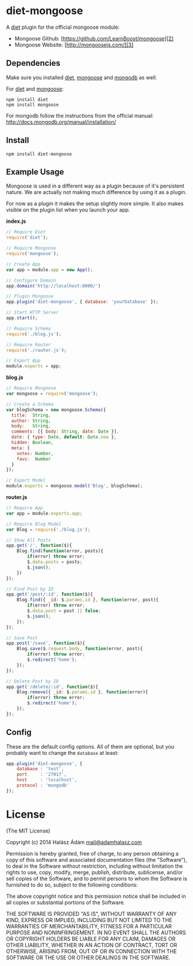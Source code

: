# **diet-mongoose**
A [diet][1] plugin for the official mongoose module:

- Mongoose Github: [https://github.com/LearnBoost/mongoose][2]
- Mongoose Website: [http://mongoosejs.com/][3]

## **Dependencies**
Make sure you installed [diet][4], [mongoose][6] and [mongodb][5] as well. 

For [diet][4] and [mongoose][3]:
```
npm install diet
npm install mongoose
```
For mongodb follow the instructions from the official manual: http://docs.mongodb.org/manual/installation/


## **Install**
```
npm install diet-mongoose
```

## **Example Usage**
Mongoose is used in a different way as a plugin because of it's persistent nature. We are actually not making much difference by using it as a plugin. 

For now as a plugin it makes the setup slightly more simple. It also makes visible on the plugin list when you launch your app.

**index.js**
```js
// Require Diet
require('diet');

// Require Mongoose
require('mongoose');

// Create App
var app = module.app = new App();

// Configure Domain
app.domain('http://localhost:8000/')

// Plugin Mongoose
app.plugin('diet-mongoose', { database: 'yourDatabase' });

// Start HTTP Server
app.start();

// Require Schema
require('./blog.js');

// Require Router
require('./router.js');

// Export App
module.exports = app;
```
**blog.js**
```js
// Require Mongoose
var mongoose = require('mongoose');

// Create a Schema
var blogSchema = new mongoose.Schema({
  title:  String,
  author: String,
  body:   String,
  comments: [{ body: String, date: Date }],
  date: { type: Date, default: Date.now },
  hidden: Boolean,
  meta: {
    votes: Number,
    favs:  Number
  }
});

// Export Model
module.exports = mongoose.model('Blog', blogSchema);
```

**router.js**
```js
// Require App
var app = module.exports.app;

// Require Blog Model
var Blog = require('./blog.js');

// Show All Posts
app.get('/', function($){
    Blog.find(function(error, posts){
        if(error) throw error;
        $.data.posts = posts;
        $.json();
    })
});

// Find Post by ID
app.get('/post/:id', function($){
    Blog.find({ _id: $.params.id }, function(error, post){
        if(error) throw error;
        $.data.post = post || false;
        $.json();
    });
});

// Save Post
app.post('/save', function($){
    Blog.save($.request.body, function(error, post){
        if(error) throw error;
        $.redirect('home');
    });
});

// Delete Post by ID
app.get('/delete/:id', function($){
    Blog.remove({ _id: $.params.id }, function(error){
        if(error) throw error;
        $.redirect('home');
    });
});
```

## **Config**
These are the default config options. All of them are optional, but you probably want to change the `database` at least: 
```js
app.plugin('diet-mongoose', {
	database : 'test',
	port	 : '27017',
	host	 : 'localhost',
	protocol : 'mongodb'
});
```

# **License**
(The MIT License)

Copyright (c) 2014 Halász Ádám <mail@adamhalasz.com>

Permission is hereby granted, free of charge, to any person obtaining a copy
of this software and associated documentation files (the "Software"), to deal
in the Software without restriction, including without limitation the rights
to use, copy, modify, merge, publish, distribute, sublicense, and/or sell
copies of the Software, and to permit persons to whom the Software is
furnished to do so, subject to the following conditions:

The above copyright notice and this permission notice shall be included in
all copies or substantial portions of the Software.

THE SOFTWARE IS PROVIDED "AS IS", WITHOUT WARRANTY OF ANY KIND, EXPRESS OR
IMPLIED, INCLUDING BUT NOT LIMITED TO THE WARRANTIES OF MERCHANTABILITY,
FITNESS FOR A PARTICULAR PURPOSE AND NONINFRINGEMENT. IN NO EVENT SHALL THE
AUTHORS OR COPYRIGHT HOLDERS BE LIABLE FOR ANY CLAIM, DAMAGES OR OTHER
LIABILITY, WHETHER IN AN ACTION OF CONTRACT, TORT OR OTHERWISE, ARISING FROM,
OUT OF OR IN CONNECTION WITH THE SOFTWARE OR THE USE OR OTHER DEALINGS IN
THE SOFTWARE.


  [1]: http://dietjs.com/
  [2]: https://github.com/LearnBoost/mongoose/
  [3]: http://mongoosejs.com/
  [4]: http://dietjs.com/
  [5]: http://mongodb.org/
  [6]: http://mongoosejs.com